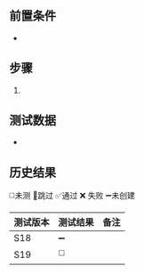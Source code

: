 
## 前置条件

- 

## 步骤

1. 

## 测试数据

- 

## 历史结果
 ◻️未测    🚫跳过     ✅通过    ❌ 失败    ➖未创建
 
| 测试版本 | 测试结果 | 备注 |
| ---- | ---- | ---- |
| S18 | ➖ |  |
| S19 | ◻️ |  |
